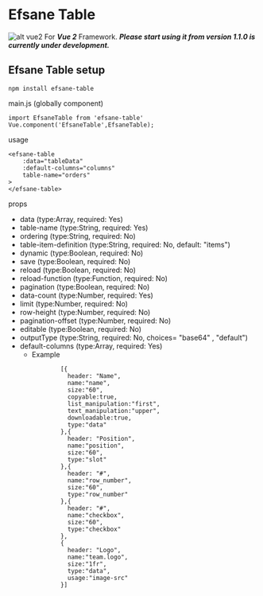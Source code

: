 # Efsane Table

![alt vue2](https://upload.wikimedia.org/wikipedia/commons/thumb/9/95/Vue.js_Logo_2.svg/1200px-Vue.js_Logo_2.svg.png)
For ***Vue 2*** Framework. ***Please start using it from version 1.1.0 is currently under development.***


## Efsane Table setup

```
npm install efsane-table
```
main.js (globally component)
```
import EfsaneTable from 'efsane-table'
Vue.component('EfsaneTable',EfsaneTable);
```
usage
```
<efsane-table
    :data="tableData"
    :default-columns="columns"
    table-name="orders"
>
</efsane-table>
```
props
* data (type:Array, required: Yes)
* table-name (type:String, required: Yes)
* ordering (type:String, required: No)
* table-item-definition (type:String, required: No, default: "items")
* dynamic (type:Boolean, required: No)
* save (type:Boolean, required: No)
* reload (type:Boolean, required: No)
* reload-function (type:Function, required: No)
* pagination (type:Boolean, required: No)
* data-count (type:Number, required: Yes)
* limit (type:Number, required: No)
* row-height (type:Number, required: No)
* pagination-offset (type:Number, required: No)
* editable (type:Boolean, required: No)
* outputType (type:String, required: No, choices= "base64" , "default")
* default-columns (type:Array, required: Yes)
  * Example
    ```
            [{
              header: "Name",
              name:"name",
              size:"60",
              copyable:true,
              list_manipulation:"first",
              text_manipulation:"upper",
              downloadable:true,
              type:"data"
            },{
              header: "Position",
              name:"position",
              size:"60",
              type:"slot"
            },{
              header: "#",
              name:"row_number",
              size:"60",
              type:"row_number"
            },{
              header: "#",
              name:"checkbox",
              size:"60",
              type:"checkbox"
            },
            {
              header: "Logo",
              name:"team.logo",
              size:"1fr",
              type:"data",
              usage:"image-src"
            }]
    ```
